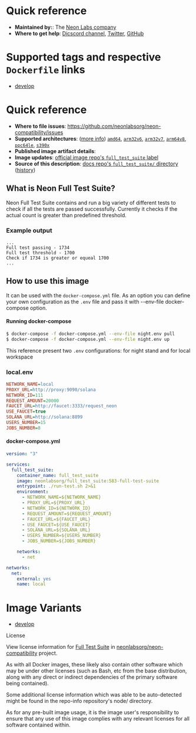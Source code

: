 # Quick reference

* **Maintained by:**: The [Neon Labs company](https://neon-labs.org/)
* **Where to get help**: [Dicscord channel](https://discord.com/channels/839825320639332362), [Twitter](https://twitter.com/neonlabsorg), [GitHub](https://github.com/neonlabsorg)

# Supported tags and respective `Dockerfile` links

* [develop](https://github.com/neonlabsorg/neon-compatibility/blob/develop/Dockerfile)

# Quick reference
* **Where to file issues**: https://github.com/neonlabsorg/neon-compatibility/issues
* **Supported architectures**: ([more info](https://github.com/docker-library/official-images#architectures-other-than-amd64)) [`amd64`](https://hub.docker.com/r/amd64/node/), [`arm32v6`](https://hub.docker.com/r/arm32v6/node/), [`arm32v7`](https://hub.docker.com/r/arm32v7/node/), [`arm64v8`](https://hub.docker.com/r/arm64v8/node/), [`ppc64le`](https://hub.docker.com/r/ppc64le/node/), [`s390x`](https://hub.docker.com/r/s390x/node/)
* **Published image artifact details**: 
* **Image updates**: [official image repo's `full_test_suite` label](https://github.com/neonlabsorg/neon-compatibility/pulls?q=label%3Afull_test_suite)
* **Source of this description**: [docs repo's `full_test_suite/` directory](https://github.com/neonlabsorg/neon-compatibility/tree/develop/full_test_suite) ([history](https://github.com/neonlabsorg/neon-compatibility/commits/develop/full_test_suite))

## What is Neon Full Test Suite?

Neon Full Test Suite contains and run a big variety of different tests to check if all the tests are passed successfully. Currently it checks if the actual count is greater than predefined threshold.

### Example output
```
...
Full test passing - 1734
Full test threshold - 1700
Check if 1734 is greater or equeal 1700
...
```

## How to use this image

It can be used with the `docker-compose.yml` file.
As an option you can define your own configuration as the `.env` file and pass it with --env-file docker-compose option.

#### Running docker-compose

```sh
$ docker-compose -f docker-compose.yml --env-file night.env pull
$ docker-compose -f docker-compose.yml --env-file night.env up
```

This reference present two `.env` configurations: for night stand and for local workspace

### local.env

```ini
NETWORK_NAME=local
PROXY_URL=http://proxy:9090/solana
NETWORK_ID=111
REQUEST_AMOUNT=20000
FAUCET_URL=http://faucet:3333/request_neon
USE_FAUCET=true
SOLANA_URL=http://solana:8899
USERS_NUMBER=15
JOBS_NUMBER=8
```

#### docker-compose.yml
```yaml
version: "3"

services:
  full_test_suite:
    container_name: full_test_suite
    image: neonlabsorg/full_test_suite:583-full-test-suite
    entrypoint: ./run-test.sh 2>&1
    environment:
      - NETWORK_NAME=${NETWORK_NAME}
      - PROXY_URL=${PROXY_URL}
      - NETWORK_ID=${NETWORK_ID}
      - REQUEST_AMOUNT=${REQUEST_AMOUNT}
      - FAUCET_URL=${FAUCET_URL}
      - USE_FAUCET=${USE_FAUCET}
      - SOLANA_URL=${SOLANA_URL}
      - USERS_NUMBER=${USERS_NUMBER}
      - JOBS_NUMBER=${JOBS_NUMBER}

    networks:
      - net

networks:
  net:
    external: yes
    name: local
```


# Image Variants

* [develop](https://hub.docker.com/layers/195749203/neonlabsorg/full_test_suite/develop/images/sha256-de8ae2d4e4f31779f1960ce013f3de9135c0a19b6c5052c3ec2644247c50e01c?context=repo)

License

View license information for [Full Test Suite](https://github.com/neonlabsorg/neon-compatibility/blob/develop/LICENSE) in [neonlabsorg/neon-compatibility](https://github.com/neonlabsorg/neon-compatibility/) project.

As with all Docker images, these likely also contain other software which may be under other licenses (such as Bash, etc from the base distribution, along with any direct or indirect dependencies of the primary software being contained).

Some additional license information which was able to be auto-detected might be found in the repo-info repository's node/ directory.

As for any pre-built image usage, it is the image user's responsibility to ensure that any use of this image complies with any relevant licenses for all software contained within.